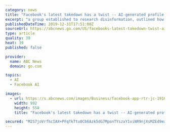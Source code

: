 ```yaml
---
category: news
title: "Facebook's latest takedown has a twist -- AI-generated profile pictures"
excerpt: "a group established to research disinformation, outlined how they identified the artificially created faces from the accounts removed by Facebook. Images generated using artificial intelligence ..."
publishedDateTime: 2019-12-31T17:51:00Z
sourceUrl: https://abcnews.go.com/US/facebooks-latest-takedown-twist-ai-generated-profile-pictures/story?id=67925292
type: article
quality: 39
heat: 39
published: false

provider:
  name: ABC News
  domain: go.com

topics:
  - AI
  - Facebook AI

images:
  - url: https://s.abcnews.com/images/Business/facebook-app-rtr-jc-191021_hpMain_16x9_992.jpg
    width: 992
    height: 558
    title: "Facebook's latest takedown has a twist -- AI-generated profile pictures"

secured: "M2S7joVrfhcIAX+PFqTkTtu0Cb6Azk5dG7MponTYszxY1viNR9njXsMZEd9ea3XmRqCV4u/HAeT5badAXplEFFJUMLuJUAFocynfbmA05hcvXGmWqujN+e0iiTKpFRlcLEMSPmFwMvWGad+/ODx1uHodMrsq5MlhB8XsQIKbfPJyNGPUMWT0n/m6IwXbniMc/cRhgQ0g51KEsMaXh57QzkYDVY3Ce0WH8pZJLw8GwQM9mcJhbqQoxQSi4KS8DOCI/a+meUisSLPyqaYlNRzh0l/cQCcppcQcZjiiDDnpCtKlE60zTM+pRlTq48T2hqDQ;OazYjaZndrWNnkBEK1Mxnw=="
---
```


